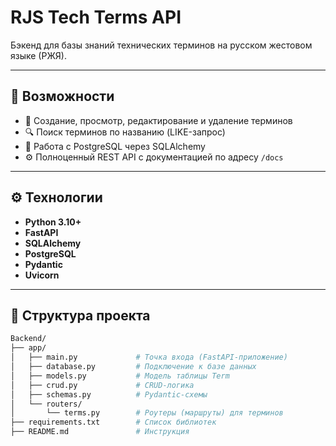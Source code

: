 # RJS Tech Terms API

Бэкенд для базы знаний технических терминов на русском жестовом языке (РЖЯ).

---

## 🚀 Возможности

- 📄 Создание, просмотр, редактирование и удаление терминов
- 🔍 Поиск терминов по названию (LIKE-запрос)
- 💾 Работа с PostgreSQL через SQLAlchemy
- ⚙️ Полноценный REST API с документацией по адресу `/docs`

---

## ⚙️ Технологии

- **Python 3.10+**
- **FastAPI**
- **SQLAlchemy**
- **PostgreSQL**
- **Pydantic**
- **Uvicorn**

---

## 📂 Структура проекта

```bash
Backend/
├── app/
│   ├── main.py             # Точка входа (FastAPI-приложение)
│   ├── database.py         # Подключение к базе данных
│   ├── models.py           # Модель таблицы Term
│   ├── crud.py             # CRUD-логика
│   ├── schemas.py          # Pydantic-схемы
│   └── routers/
│       └── terms.py        # Роутеры (маршруты) для терминов
├── requirements.txt        # Список библиотек
├── README.md               # Инструкция